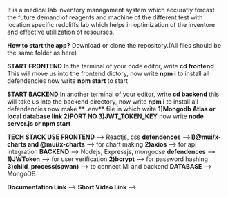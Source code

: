 It is a medical lab inventory managament system which accuratly forcast the future demand of reagents and machine of the different test with location specific redcliffs lab which helps in optimization of the inventore and effective utillization of resourses.

**How to start the app?**
Download or clone the repository.(All files should be the same folder as here)

**START FRONTEND**
In the terminal of your code editor, write **cd frontend**
This will move us into the frontend dictory, now write **npm i**  to install all defendencies
now write **npm start** to start


**START BACKEND**
In another terminal of your editor, write **cd backend**
this will take us into the backend directory, now write **npm i**  to install all defendencies
now make ** .env** file
in which write **1)Mongodb Atlas or local database link 2)PORT NO 3)JWT_TOKEN_KEY**
now write **node server.js or npm start**


**TECH STACK USE**
**FRONTEND** --> Reactjs, css **defendences** -->**1)@mui/x-charts and @mui/x-charts** --> for chart making **2)axios** --> for api integration
**BACKEND** --> Nodejs, Expressjs, mongoose  **defendences** --> **1)JWToken** --> for user verification **2)bcrypt** --> for password hashing **3)child_process(spwan)** --> to connect Ml and backend
**DATABASE** --> MongoDB

**Documentation Link** -->
**Short Video Link**  -->
